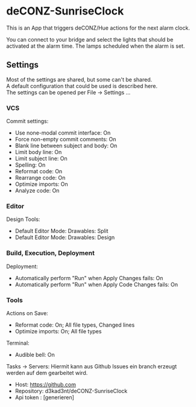 # deCONZ-SunriseClock

This is an App that triggers deCONZ/Hue actions for the next alarm clock.

You can connect to your bridge and select the lights that should be activated at the alarm time. The
lamps scheduled when the alarm is set.

## Settings

Most of the settings are shared, but some can't be shared.  
A default configuration that could be used is described here.  
The settings can be opened per File -> Settings ...

### VCS

Commit settings:

- Use none-modal commit interface: On
- Force non-empty commit comments: On
- Blank line between subject and body: On
- Limit body line: On
- Limit subject line: On
- Spelling: On
- Reformat code: On
- Rearrange code: On
- Optimize imports: On
- Analyze code: On

### Editor

Design Tools:

- Default Editor Mode: Drawables: Split
- Default Editor Mode: Drawables: Design

### Build, Execution, Deployment

Deployment:

- Automatically perform "Run" when Apply Changes fails: On
- Automatically perform "Run" when Apply Code Changes fails: On

### Tools

Actions on Save:

- Reformat code: On; All file types, Changed lines
- Optimize imports: On; All file types

Terminal:

- Audible bell: On

Tasks -> Servers:
Hiermit kann aus Github Issues ein branch erzeugt werden auf dem gearbeitet wird.

- Host: https://github.com
- Repository: d3kad3nt/deCONZ-SunriseClock
- Api token : [generieren]
